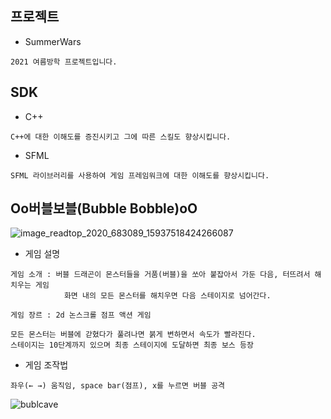 ## 프로젝트
* SummerWars
```
2021 여름방학 프로젝트입니다.
```
## SDK
* C++
```
C++에 대한 이해도를 증진시키고 그에 따른 스킬도 향상시킵니다.
```
* SFML
```
SFML 라이브러리를 사용하여 게임 프레임워크에 대한 이해도를 향상시킵니다.
```

## Oo버블보블(Bubble Bobble)oO
![image_readtop_2020_683089_15937518424266087](https://user-images.githubusercontent.com/71120607/123213405-eeea9780-d500-11eb-87f9-dc1cec423396.png)

* 게임 설명
```
게임 소개 : 버블 드래곤이 몬스터들을 거품(버블)을 쏘아 붙잡아서 가둔 다음, 터뜨려서 해치우는 게임
            화면 내의 모든 몬스터를 해치우면 다음 스테이지로 넘어간다.
          
게임 장르 : 2d 논스크롤 점프 액션 게임

모든 몬스터는 버블에 갇혔다가 풀려나면 붉게 변하면서 속도가 빨라진다.
스테이지는 10단계까지 있으며 최종 스테이지에 도달하면 최종 보스 등장
```
* 게임 조작법
```
좌우(← →) 움직임, space bar(점프), x를 누르면 버블 공격
```
![bublcave](https://user-images.githubusercontent.com/71120607/123213049-83082f00-d500-11eb-8af3-4b566fefb42c.png)
